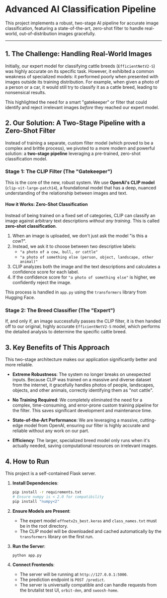 
# Advanced AI Classification Pipeline

This project implements a robust, two-stage AI pipeline for accurate image classification, featuring a state-of-the-art, zero-shot filter to handle real-world, out-of-distribution images gracefully.

---

## 1. The Challenge: Handling Real-World Images

Initially, our expert model for classifying cattle breeds (`EfficientNetV2-S`) was highly accurate on its specific task. However, it exhibited a common weakness of specialized models: it performed poorly when presented with images outside its training distribution. For example, when given a photo of a person or a car, it would still try to classify it as a cattle breed, leading to nonsensical results.

This highlighted the need for a smart "gatekeeper" or filter that could identify and reject irrelevant images *before* they reached our expert model.

## 2. Our Solution: A Two-Stage Pipeline with a Zero-Shot Filter

Instead of training a separate, custom filter model (which proved to be a complex and brittle process), we pivoted to a more modern and powerful solution: a **two-stage pipeline** leveraging a pre-trained, zero-shot classification model.

### Stage 1: The CLIP Filter (The "Gatekeeper")

This is the core of the new, robust system. We use **OpenAI's CLIP model** (`clip-vit-large-patch14`), a foundational model that has a deep, nuanced understanding of the relationship between images and text.

#### How it Works: Zero-Shot Classification

Instead of being trained on a fixed set of categories, CLIP can classify an image against arbitrary text descriptions *without any training*. This is called **zero-shot classification**.

1.  When an image is uploaded, we don't just ask the model "is this a cow?".
2.  Instead, we ask it to choose between two descriptive labels:
    *   `"a photo of a cow, bull, or cattle"`
    *   `"a photo of something else (person, object, landscape, other animal)"`
3.  CLIP analyzes both the image and the text descriptions and calculates a confidence score for each label.
4.  If the confidence score for `"a photo of something else"` is higher, we confidently reject the image.

This process is handled in `app.py` using the `transformers` library from Hugging Face.

### Stage 2: The Breed Classifier (The "Expert")

If, and only if, an image successfully passes the CLIP filter, it is then handed off to our original, highly accurate `EfficientNetV2-S` model, which performs the detailed analysis to determine the specific cattle breed.

## 3. Key Benefits of This Approach

This two-stage architecture makes our application significantly better and more reliable.

*   **Extreme Robustness**: The system no longer breaks on unexpected inputs. Because CLIP was trained on a massive and diverse dataset from the internet, it gracefully handles photos of people, landscapes, objects, and other animals, correctly identifying them as "not cattle".

*   **No Training Required**: We completely eliminated the need for a complex, time-consuming, and error-prone custom training pipeline for the filter. This saves significant development and maintenance time.

*   **State-of-the-Art Performance**: We are leveraging a massive, cutting-edge model from OpenAI, ensuring our filter is highly accurate and reliable without any work on our part.

*   **Efficiency**: The larger, specialized breed model only runs when it's actually needed, saving computational resources on irrelevant images.

## 4. How to Run

This project is a self-contained Flask server.

1.  **Install Dependencies**:
    ```bash
    pip install -r requirements.txt
    # Ensure numpy is < 2.0 for compatibility
    pip install "numpy<2"
    ```

2.  **Ensure Models are Present**:
    *   The expert model `effnetv2s_best.keras` and `class_names.txt` must be in the root directory.
    *   The CLIP model will be downloaded and cached automatically by the `transformers` library on the first run.

3.  **Run the Server**:
    ```bash
    python app.py
    ```

4.  **Connect Frontends**:
    *   The server will be running at `http://127.0.0.1:5000`.
    *   The prediction endpoint is `POST /predict`.
    *   The server is universally compatible and can handle requests from the brutalist test UI, `orbit-den`, and `swoosh-home`.
